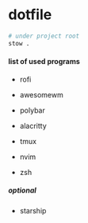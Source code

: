 # dotfile

```bash
# under project root
stow .
```

#### list of used programs

- rofi
- awesomewm
- polybar

- alacritty
- tmux
- nvim
- zsh

##### optional
- starship

